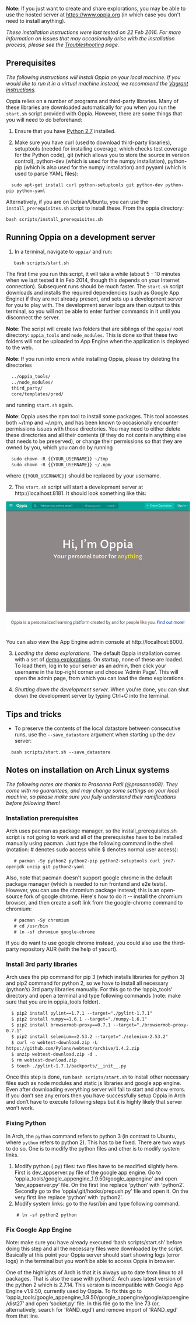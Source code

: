 **Note:** If you just want to create and share explorations, you may be able to use the hosted server at https://www.oppia.org (in which case you don't need to install anything).

*These installation instructions were last tested on 22 Feb 2016. For more information on issues that may occasionally arise with the installation process, please see the [Troubleshooting](https://github.com/oppia/oppia/wiki/Troubleshooting) page.*

## Prerequisites ##

*The following instructions will install Oppia on your local machine. If you would like to run it in a virtual machine instead, we recommend the [Vagrant instructions](https://github.com/oppia/oppia/wiki/Installing-Oppia%28Vagrant%29).*

Oppia relies on a number of programs and third-party libraries. Many of these libraries are downloaded automatically for you when you run the `start.sh` script provided with Oppia. However, there are some things that you will need to do beforehand:

1. Ensure that you have [Python 2.7](http://www.python.org/download/releases/2.7/) installed.

2. Make sure you have curl (used to download third-party libraries), setuptools (needed for installing coverage, which checks test coverage for the Python code), git (which allows you to store the source in version control), python-dev (which is used for the numpy installation), python-pip (which is also used for the numpy installation) and pyyaml (which is used to parse YAML files):

  ```
    sudo apt-get install curl python-setuptools git python-dev python-pip python-yaml
  ```

Alternatively, if you are on Debian/Ubuntu, you can use the `install_prerequisites.sh` script to install these. From the oppia directory:

```
bash scripts/install_prerequisites.sh
```

## Running Oppia on a development server ##

1. In a terminal, navigate to `oppia/` and run:

  ```
     bash scripts/start.sh
  ```

  The first time you run this script, it will take a while (about 5 - 10 minutes when we last tested it in Feb 2014, though this depends on your Internet connection). Subsequent runs should be much faster. The `start.sh` script downloads and installs the required dependencies (such as Google App Engine) if they are not already present, and sets up a development server for you to play with. The development server logs are then output to this terminal, so you will not be able to enter further commands in it until you disconnect the server.

  **Note**: The script will create two folders that are siblings of the `oppia/` root directory: `oppia_tools` and `node_modules`. This is done so that these two folders will not be uploaded to App Engine when the application is deployed to the web.

  **Note**: If you run into errors while installing Oppia, please try deleting the directories

  ```
    ../oppia_tools/
    ../node_modules/
    third_party/
    core/templates/prod/
  ```

  and running `start.sh` again.

  **Note**: Oppia uses the npm tool to install some packages. This tool accesses both ~/tmp and ~/.npm, and has been known to occasionally encounter permissions issues with those directories. You may need to either delete these directories and all their contents (if they do not contain anything else that needs to be preserved), or change their permissions so that they are owned by you, which you can do by running

  ```
    sudo chown -R {{YOUR_USERNAME}} ~/tmp
    sudo chown -R {{YOUR_USERNAME}} ~/.npm
  ```

  where `{{YOUR_USERNAME}}` should be replaced by your username.

2. The `start.sh` script will start a development server at http://localhost:8181. It should look something like this:

  ![Image showing the default splash page.](images/defaultDevPage.png)

  You can also view the App Engine admin console at http://localhost:8000.

3. *Loading the demo explorations.* The default Oppia installation comes with a set of [demo explorations](https://github.com/oppia/oppia/tree/master/data/explorations). On startup, none of these are loaded. To load them, log in to your server as an admin, then click your username in the top-right corner and choose 'Admin Page'. This will open the admin page, from which you can load the demo explorations.

4. *Shutting down the development server.* When you're done, you can shut down the development server by typing Ctrl+C into the terminal.

## Tips and tricks

  * To preserve the contents of the local datastore between consecutive runs, use the `--save_datastore` argument when starting up the dev server:

  ```
    bash scripts/start.sh --save_datastore
  ```

## Notes on installation on Arch Linux systems

_The following notes are thanks to Prasanna Patil (@prasanna08). They come with no guarantees, and may change some settings on your local machine, so please make sure you fully understand their ramifications before following them!_

### Installation prerequisites

Arch uses pacman as package manager, so the install_prerequisites.sh script is not going to work and all of the prerequisites have to be installed manually using pacman. Just type the following command in the shell (notation: # denotes sudo access while $ denotes normal user access):

```
   # pacman -Sy python2 python2-pip python2-setuptools curl jre7-openjdk unzip git python2-yaml
```

Also, note that pacman doesn't support google chrome in the default package manager (which is needed to run frontend and e2e tests). However, you can use the chromium package instead; this is an open-source fork of google chrome. Here's how to do it -- install the chromium browser, and then create a soft link from the google-chrome command to chromium:

```
   # pacman -Sy chromium
   # cd /usr/bin
   # ln -sf chromium google-chrome
```

If you do want to use google chrome instead, you could also use the third-party repository AUR (with the help of yaourt).

### Install 3rd party libraries

Arch uses the pip command for pip 3 (which installs libraries for python 3) and pip2 command for python 2, so we have to install all necessary (python’s) 3rd party libraries manually. For this go to the ‘oppia_tools’ directory and open a terminal and type following commands (note: make sure that you are in oppia_tools folder).

```
  $ pip2 install pylint==1.7.1 --target="./pylint-1.7.1"
  $ pip2 install numpy==1.6.1 --target="./numpy-1.6.1"
  $ pip2 install browsermob-proxy==0.7.1 --target="./browsermob-proxy-0.7.1"
  $ pip2 install selenium==2.53.2 --target="./selenium-2.53.2"
  $ curl -o webtest-download.zip -L https://github.com/Pylons/webtest/archive/1.4.2.zip
  $ unzip webtest-download.zip -d .
  $ rm webtest-download.zip
  $ touch ./pylint-1.7.1/backports/__init__.py
```

Once this step is done, run `bash scripts/start.sh` to install other necessary files such as node modules and static js libraries and google app engine. Even after downloading everything server will fail to start and show errors. If you don’t see any errors then you have successfully setup Oppia in Arch and don’t have to execute following steps but it is highly likely that server won’t work.

### Fixing Python

In Arch, the `python` command refers to python 3 (in contrast to Ubuntu, where `python` refers to python 2). This has to be fixed. There are two ways to do so. One is to modify the python files and other is to modify system links.
1. Modify python (.py) files: two files have to be modified slightly here. First is dev_appserver.py file of the google app engine. Go to ‘oppia_tools/google_appengine_1.9.50/google_appengine’ and open ‘dev_appserver.py’ file. On the first line replace ‘python’ with ‘python2’. Secondly go to the ‘oppia/.git/hooks/prepush.py’ file and open it. On the very first line replace ‘python’ with ‘python2’.
2. Modify system links: go to the /usr/bin and type following command.
```
	# ln -sf python2 python
```

### Fix Google App Engine

Note: make sure you have already executed ‘bash scripts/start.sh’ before doing this step and all the necessary files were downloaded by the script. Basically at this point your Oppia server should start showing logs (error logs) in the terminal but you won’t be able to access Oppia in browser.

One of the highlights of Arch is that it is always up to date from linux to all packages. That is also the case with python2. Arch uses latest version of the python 2 which is 2.7.14. This version is incompatible with Google App Engine v1.9.50, currently used by Oppia. To fix this go to ‘oppia_tools/google_appengine_1.9.50/google_appengine/google/appengine/dist27’ and open ‘socket.py’ file. In this file go to the line 73 (or, alternatively, search for ‘RAND_egd’) and remove import of ‘RAND_egd’ from that line.

   